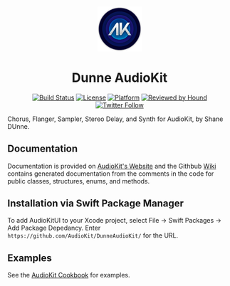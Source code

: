 <div align=center>
<img src="https://github.com/AudioKit/Cookbook/raw/main/Cookbook/Cookbook/Assets.xcassets/audiokit-icon.imageset/audiokit-icon.png" width="20%"/>

# Dunne AudioKit

[![Build Status](https://github.com/AudioKit/DunneAudioKit/workflows/CI/badge.svg)](https://github.com/AudioKit/DunneAudioKit/actions?query=workflow%3ACI)
[![License](https://img.shields.io/github/license/AudioKit/DunneAudioKit)](https://github.com/AudioKit/DunneAudioKit/blob/main/LICENSE)
[![Platform](https://img.shields.io/cocoapods/p/AudioKit)](https://github.com/AudioKit/AudioKit/wiki)
[![Reviewed by Hound](https://img.shields.io/badge/Reviewed_by-Hound-8E64B0.svg)](https://houndci.com)
[![Twitter Follow](https://img.shields.io/twitter/follow/AudioKitPro.svg?style=social)](https://twitter.com/AudioKitPro)

</div>

Chorus, Flanger, Sampler, Stereo Delay, and Synth for AudioKit, by Shane DUnne.

## Documentation

Documentation is provided on [AudioKit's Website](http://audiokit.io/Packages/DunneAudioKit/)
and the Githbub [Wiki](https://github.com/AudioKit/DunneAudioKit/wiki) contains generated documentation from the comments in the code for public classes, structures, enums, and methods.

## Installation via Swift Package Manager

To add AudioKitUI to your Xcode project, select File -> Swift Packages -> Add Package Depedancy. Enter `https://github.com/AudioKit/DunneAudioKit/` for the URL. 


## Examples

See the [AudioKit Cookbook](https://github.com/AudioKit/Cookbook/) for examples.
